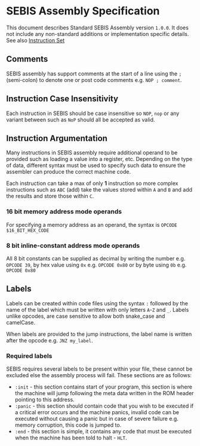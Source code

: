 # SEBIS Assembly Specification

This document describes Standard SEBIS Assembly version `1.0.0`. It does not include any non-standard additions or implementation specific details. See also [Instruction Set](instruction-set.md)

## Comments
SEBIS assembly has support comments at the start of a line using the `;` (semi-colon) to denote one or post code comments e.g. `NOP ; comment`.

## Instruction Case Insensitivity
Each instruction in SEBIS should be case insensitive so `NOP`, `nop` or any variant between such as `NoP` should all be accepted as valid.

## Instruction Argumentation
Many instructions in SEBIS assembly require additional operand to be provided such as loading a value into a register, etc. Depending on the type of data, different syntax must be used to specify such data to ensure the assembler can produce the correct machine code.

Each instruction can take a max of only **1** instruction so more complex instructions such as `ABC` (add) take the values stored within `A` and `B` and add the results and store those within `C`.

### 16 bit memory address mode operands
For specifying a memory address as an operand, the syntax is `OPCODE $16_BIT_HEX_CODE`

### 8 bit inline-constant address mode operands
All 8 bit constants can be supplied as decimal by writing the number e.g. `OPCODE 39`, by hex value using `0x` e.g. `OPCODE 0x80` or by byte using `0b` e.g. `OPCODE 0x80`


## Labels
Labels can be created within code files using the syntax `:` followed by the name of the label which must be written with only letters `A`-`Z` and `_`. Labels unlike opcodes, are case sensitive to allow both snake_case and camelCase.

When labels are provided to the jump instructions, the label name is written after the opcode e.g. `JNZ my_label`.

### Required labels
SEBIS requires several labels to be present within your file, these cannot be excluded else the assembly process will fail. These sections are as follows:
- `:init` - this section contains start of your program, this section is where the machine will jump following the meta data written in the ROM header pointing to this address.
- `:panic` - this section should contain code that you wish to be executed if a critical error occurs and the machine panics, invalid code can be executed without causing a panic but in case of severe failure e.g. memory corruption, this code is jumped to.
- `:end` - this section is simple, it contains any code that must be executed when the machine has been told to halt - `HLT`.
